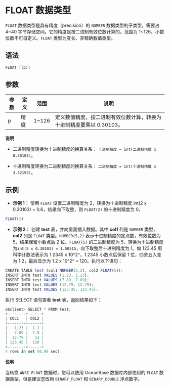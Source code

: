 FLOAT 数据类型 
===============================



`FLOAT` 数据类型是具有精度（precision）的 `NUMBER` 数据类型的子类型，需要占 4\~40 字节存储空间。它的精度是按二进制有效位数计算的，范围为 1\~126，小数位数不可自定义。`FLOAT` 类型为变长、非精确数值类型。

语法 
--------------

```javascript
FLOAT [(p)]
```



参数 
--------------



| 参数 | 定义 |   范围   |                   说明                   |
|----|----|--------|----------------------------------------|
| p  | 精度 | 1\~126 | 定义数值精度，按二进制有效位数计算，转换为十进制精度要乘以 0.30103。 |


**说明**



* 二进制精度转换为十进制精度的换算关系： `十进制精度 = int(二进制精度 x 0.30103)`。

  

* 十进制精度转换为二进制精度的换算关系： `二进制精度 = int(十进制精度 x 3.32193)`。

  




示例 
--------------

* **示例 1：** 使用 `FLOAT` 设置二进制精度为 2，转换为十进制精度 int(2 x 0.30103) = 0.6，结果向下取整，则 `FLOAT(2)` 的十进制精度为 0。

  




```javascript
FLOAT(2)
```



* **示例 2：** 创建 **test** 表，并向里面插入数据。其中 **col1** 列是 `NUMBER` 类型， **col2** 列是 `FLOAT` 类型。`NUMBER(5,2)` 表示十进制精度的定点数，有效位数为 5，结果保留小数点后 2 位。`FLOAT(5)` 的二进制精度为 5，转换为十进制精度为`int(5 x 0.30103) = 1.50515`，向下取整后十进制精度为 1。如 123.45 用科学计数法表示为 1.2345 x 10^2^，1.2345 小数点后保留 1 位，四舍五入变为 1.2，最后显示为 1.2 x 10^2^ = 120。执行以下语句：

  




```javascript
CREATE TABLE test (col1 NUMBER(5,2), col2 FLOAT(5));
INSERT INTO test VALUES (1.23, 1.23);
INSERT INTO test VALUES (7.89, 7.89);
INSERT INTO test VALUES (12.79, 12.79);
INSERT INTO test VALUES (123.45, 123.45);
```



执行 SELECT 语句查看 **test** 表，返回结果如下：

```javascript
obclient> SELECT * FROM test;
+--------+------+
| COL1   | COL2 |
+--------+------+
|   1.23 |  1.2 |
|   7.89 |  7.9 |
|  12.79 |   13 |
| 123.45 |  120 |
+--------+------+
4 rows in set (0.00 sec)
```


**说明**



当转换 `ANSI FLOAT` 数据时，您可以使用 OceanBase 数据库内部使用的 `FLOAT` 数据类型。但是建议您改用 `BINARY_FLOAT` 和 `BINARY_DOUBLE` 浮点数字。

